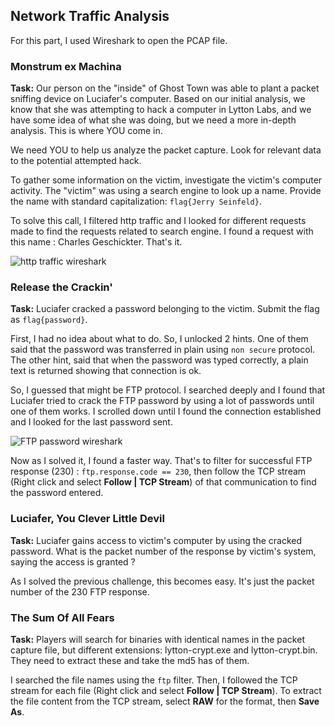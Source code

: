 ## Network Traffic Analysis
For this part, I used Wireshark to open the PCAP file.

### Monstrum ex Machina
**Task:**
Our person on the "inside" of Ghost Town was able to plant a
packet sniffing device on Luciafer's computer. Based on our
initial analysis, we know that she was attempting to hack a
computer in Lytton Labs, and we have some idea of what she
was doing, but we need a more in-depth analysis. This is where
YOU come in.

We need YOU to help us analyze the packet capture. Look for
relevant data to the potential attempted hack.

To gather some information on the victim, investigate the
victim's computer activity. The "victim" was using a search
engine to look up a name. Provide the name with standard
capitalization: `flag{Jerry Seinfeld}`.

To solve this call, I filtered http traffic and I looked for different requests made to find the requests related to search engine. I found a request with this name : Charles Geschickter. That's it.

![http traffic wireshark](https://raw.githubusercontent.com/hhassen/writeup_deadface/main/images/monstrum_ex_machina.png)


### Release the Crackin'
**Task:** Luciafer cracked a password belonging to the victim. Submit the flag as `flag{password}`.

First, I had no idea about what to do. So, I unlocked 2 hints. One of them said that the password was transferred in plain using `non secure` protocol. The other hint, said that when the password was typed correctly, a plain text is returned showing that connection is ok.

So, I guessed that might be FTP protocol. I searched deeply and I found that Luciafer tried to crack the FTP password by using a lot of passwords until one of them works. I scrolled down until I found the connection established and I looked for the last password sent.

![FTP password wireshark](https://raw.githubusercontent.com/hhassen/writeup_deadface/main/images/tcp_passwd.png)

Now as I solved it, I found a faster way. That's to filter for successful FTP response (230) : `ftp.response.code == 230`, then follow the TCP stream (Right click and select **Follow | TCP Stream**) of that communication to find the password entered.

### Luciafer, You Clever Little Devil
**Task:** Luciafer gains access to victim's computer by using the cracked password. What is the packet number of the response by victim's system, saying the access is granted ?

As I solved the previous challenge, this becomes easy. It's just the packet number of the 230 FTP response.

### The Sum Of All Fears

**Task:** Players will search for binaries with identical names in the packet capture file, but different extensions: lytton-crypt.exe and lytton-crypt.bin. They need to extract these and take the md5 has of them.

I searched the file names using the `ftp` filter. Then, I followed the TCP stream for each file (Right click and select **Follow | TCP Stream**). To extract the file content from the TCP stream, select **RAW** for the format, then **Save As**.